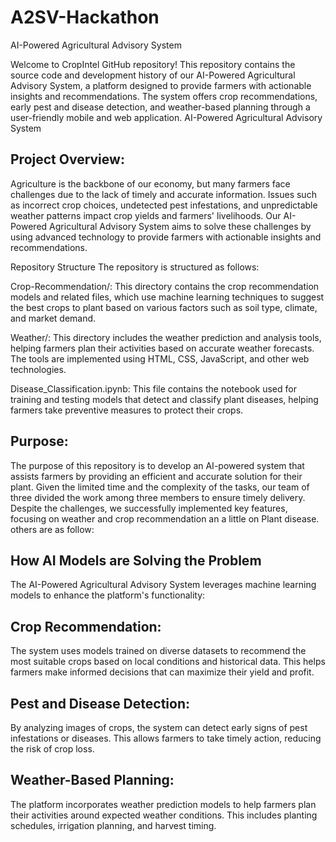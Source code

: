# A2SV-Hackathon
AI-Powered Agricultural Advisory System

Welcome to CropIntel  GitHub repository! This repository contains the source code and development history of our AI-Powered Agricultural Advisory System, a platform designed to provide farmers with actionable insights and recommendations. The system offers crop recommendations, early pest and disease detection, and weather-based planning through a user-friendly mobile and web application.
AI-Powered Agricultural Advisory System

Project Overview:
--------------------

Agriculture is the backbone of our economy, but many farmers face challenges due to the lack of timely and accurate information. Issues such as incorrect crop choices, undetected pest infestations, and unpredictable weather patterns impact crop yields and farmers' livelihoods. Our AI-Powered Agricultural Advisory System aims to solve these challenges by using advanced technology to provide farmers with actionable insights and recommendations.

Repository Structure
The repository is structured as follows:

Crop-Recommendation/: This directory contains the crop recommendation models and related files, which use machine learning techniques to suggest the best crops to plant based on various factors such as soil type, climate, and market demand.

Weather/: This directory includes the weather prediction and analysis tools, helping farmers plan their activities based on accurate weather forecasts. The tools are implemented using HTML, CSS, JavaScript, and other web technologies.

Disease_Classification.ipynb: This file contains the notebook used for training and testing models that detect and classify plant diseases, helping farmers take preventive measures to protect their crops.

Purpose:
---------------
The purpose of this repository is to develop an AI-powered system that assists farmers by providing an efficient and accurate solution for their plant. Given the limited time and the complexity of the tasks, our team of three divided the work among three members to ensure timely delivery. Despite the challenges, we successfully implemented key features, focusing on weather and crop recommendation an a little on Plant disease. others are as follow:



How AI Models are Solving the Problem
----------------------------------------
The AI-Powered Agricultural Advisory System leverages machine learning models to enhance the platform's functionality:

Crop Recommendation: 
----------------------
The system uses models trained on diverse datasets to recommend the most suitable crops based on local conditions and historical data. This helps farmers make informed decisions that can maximize their yield and profit.

Pest and Disease Detection: 
--------------------------------
By analyzing images of crops, the system can detect early signs of pest infestations or diseases. This allows farmers to take timely action, reducing the risk of crop loss.

Weather-Based Planning:
--------------------------
The platform incorporates weather prediction models to help farmers plan their activities around expected weather conditions. This includes planting schedules, irrigation planning, and harvest timing.
